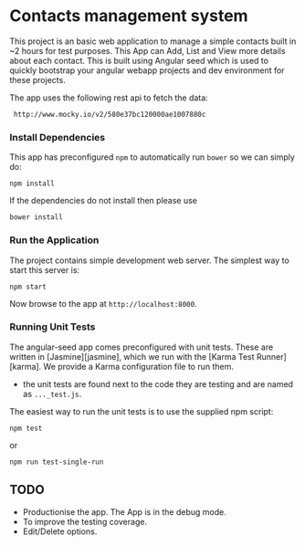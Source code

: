 # Contacts management system

This project is an basic web application to manage a simple contacts built in ~2 hours for test purposes. This App can Add, List and View more details about each contact.
This is built using Angular seed which is used to quickly bootstrap your angular webapp projects and dev environment for these
projects.

The app uses the following rest api to fetch the data:

```
 http://www.mocky.io/v2/580e37bc120000ae1007880c

```

### Install Dependencies

This app has preconfigured `npm` to automatically run `bower` so we can simply do:

```
npm install
```
If the dependencies do not install then please use 

```
bower install
```

### Run the Application

The project contains simple development web server.  The simplest way to start
this server is:

```
npm start
```

Now browse to the app at `http://localhost:8000`.

### Running Unit Tests

The angular-seed app comes preconfigured with unit tests. These are written in
[Jasmine][jasmine], which we run with the [Karma Test Runner][karma]. We provide a Karma
configuration file to run them.

* the unit tests are found next to the code they are testing and are named as `..._test.js`.

The easiest way to run the unit tests is to use the supplied npm script:

```
npm test
```
or
```
npm run test-single-run
```

## TODO

- Productionise the app. The App is in the debug mode.
- To improve the testing coverage.
- Edit/Delete options.
